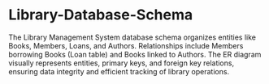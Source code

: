 # Library-Database-Schema
The Library Management System database schema organizes entities like Books, Members, Loans, and Authors. Relationships include Members borrowing Books (Loan table) and Books linked to Authors. The ER diagram visually represents entities, primary keys, and foreign key relations, ensuring data integrity and efficient tracking of library operations.
